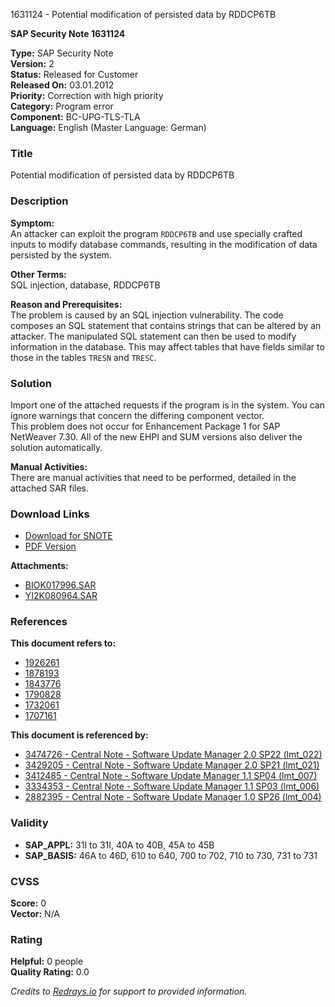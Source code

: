 1631124 - Potential modification of persisted data by RDDCP6TB

**SAP Security Note 1631124**

**Type:** SAP Security Note  
**Version:** 2  
**Status:** Released for Customer  
**Released On:** 03.01.2012  
**Priority:** Correction with high priority  
**Category:** Program error  
**Component:** BC-UPG-TLS-TLA  
**Language:** English (Master Language: German)  

### Title
Potential modification of persisted data by RDDCP6TB

### Description
**Symptom:**  
An attacker can exploit the program `RDDCP6TB` and use specially crafted inputs to modify database commands, resulting in the modification of data persisted by the system.

**Other Terms:**  
SQL injection, database, RDDCP6TB

**Reason and Prerequisites:**  
The problem is caused by an SQL injection vulnerability. The code composes an SQL statement that contains strings that can be altered by an attacker. The manipulated SQL statement can then be used to modify information in the database. This may affect tables that have fields similar to those in the tables `TRESN` and `TRESC`.

### Solution
Import one of the attached requests if the program is in the system. You can ignore warnings that concern the differing component vector.  
This problem does not occur for Enhancement Package 1 for SAP NetWeaver 7.30. All of the new EHPI and SUM versions also deliver the solution automatically.

**Manual Activities:**  
There are manual activities that need to be performed, detailed in the attached SAR files.

### Download Links
- [Download for SNOTE](https://notesdownloads.sap.com/note/0040000009684602017)
- [PDF Version](https://me.sap.com/sap/support/sfm/notes/print/0001631124?language=en-US&token=CA18A7FAFD4AA2C27B86E9823CAC1310)

**Attachments:**  
- [BIOK017996.SAR](https://userapps.support.sap.com/sap/support/sapnotes/public/services/attachment.htm?iv_key=012003146900000327622011&iv_version=0002&iv_guid=6D4C2373A28A924B8EC0492974CC2B3A)  
- [YI2K080964.SAR](https://userapps.support.sap.com/sap/support/sapnotes/public/services/attachment.htm?iv_key=012003146900000327622011&iv_version=0002&iv_guid=2869BAF2994DAE48800725E19954BF3D)

### References
**This document refers to:**
- [1926261](https://me.sap.com/notes/1926261)
- [1878193](https://me.sap.com/notes/1878193)
- [1843776](https://me.sap.com/notes/1843776)
- [1790828](https://me.sap.com/notes/1790828)
- [1732061](https://me.sap.com/notes/1732061)
- [1707161](https://me.sap.com/notes/1707161)

**This document is referenced by:**
- [3474726 - Central Note - Software Update Manager 2.0 SP22 (lmt_022)](https://me.sap.com/notes/3474726)
- [3429205 - Central Note - Software Update Manager 2.0 SP21 (lmt_021)](https://me.sap.com/notes/3429205)
- [3412485 - Central Note - Software Update Manager 1.1 SP04 (lmt_007)](https://me.sap.com/notes/3412485)
- [3334353 - Central Note - Software Update Manager 1.1 SP03 (lmt_006)](https://me.sap.com/notes/3334353)
- [2882395 - Central Note - Software Update Manager 1.0 SP26 (lmt_004)](https://me.sap.com/notes/2882395)

### Validity
- **SAP_APPL:** 31I to 31I, 40A to 40B, 45A to 45B
- **SAP_BASIS:** 46A to 46D, 610 to 640, 700 to 702, 710 to 730, 731 to 731

### CVSS
**Score:** 0  
**Vector:** N/A

### Rating
**Helpful:** 0 people  
**Quality Rating:** 0.0

*Credits to [Redrays.io](https://redrays.io) for support to provided information.*